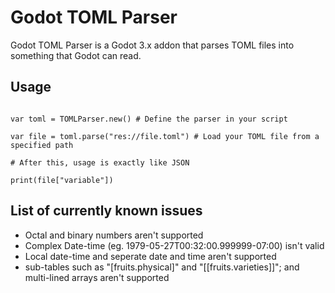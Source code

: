 

# Godot TOML Parser

Godot TOML Parser is a Godot 3.x addon that parses TOML files into something that Godot can read.

## Usage

```gdscript

var toml = TOMLParser.new() # Define the parser in your script

var file = toml.parse("res://file.toml") # Load your TOML file from a specified path

# After this, usage is exactly like JSON

print(file["variable"])

```

## List of currently known issues

- Octal and binary numbers aren't supported
- Complex Date-time (eg. 1979-05-27T00:32:00.999999-07:00) isn't valid
- Local date-time and seperate date and time aren't supported
- sub-tables such as "[fruits.physical]" and "[[fruits.varieties]]"; and multi-lined arrays aren't supported

